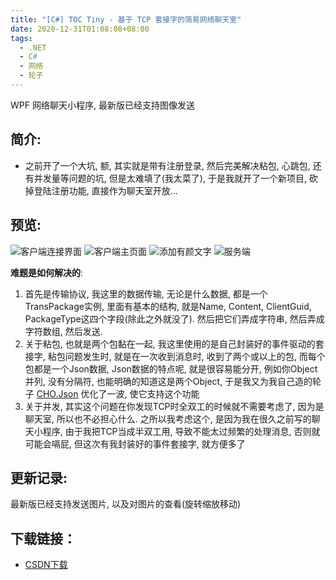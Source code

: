 ```yaml
---
title: "[C#] TOC Tiny - 基于 TCP 套接字的简易网络聊天室"
date: 2020-12-31T01:08:08+08:00
tags:
  - .NET
  - C#
  - 网络
  - 轮子
---
```


WPF 网络聊天小程序, 最新版已经支持图像发送

<!--more-->

## 简介:

- 之前开了一个大坑, 额, 其实就是带有注册登录, 然后完美解决粘包, 心跳包, 还有并发量等问题的坑, 但是太难填了(我太菜了), 于是我就开了一个新项目, 砍掉登陆注册功能, 直接作为聊天室开放...

## 预览:

![客户端连接界面](https://img-blog.csdnimg.cn/20201231004509995.png)
![客户端主页面](https://img-blog.csdnimg.cn/20201231004532309.png)
![添加有颜文字](https://img-blog.csdnimg.cn/20201231004603771.png)
![服务端](https://img-blog.csdnimg.cn/20201231004652925.png)

**难题是如何解决的**:

1. 首先是传输协议, 我这里的数据传输, 无论是什么数据, 都是一个TransPackage实例, 里面有基本的结构, 就是Name, Content, ClientGuid, PackageType这四个字段(除此之外就没了). 然后把它们弄成字符串, 然后弄成字符数组, 然后发送.
2. 关于粘包, 也就是两个包黏在一起, 我这里使用的是自己封装好的事件驱动的套接字, 粘包问题发生时, 就是在一次收到消息时, 收到了两个或以上的包, 而每个包都是一个Json数据, Json数据的特点呢, 就是很容易能分开, 例如你Object并列, 没有分隔符, 也能明确的知道这是两个Object, 于是我又为我自己造的轮子 [CHO.Json](https://blog.csdn.net/m0_46555380/article/details/109348146) 优化了一波, 使它支持这个功能
3. 关于并发, 其实这个问题在你发现TCP时全双工的时候就不需要考虑了, 因为是聊天室, 所以也不必担心什么. 之所以我考虑这个, 是因为我在很久之前写的聊天小程序, 由于我把TCP当成半双工用, 导致不能太过频繁的处理消息, 否则就可能会嗝屁, 但这次有我封装好的事件套接字, 就方便多了


## 更新记录:
最新版已经支持发送图片, 以及对图片的查看(旋转缩放移动) 

## 下载链接：
- [CSDN下载](https://download.csdn.net/download/m0_46555380/13987649)

